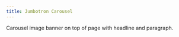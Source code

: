 ```yaml
---
title: Jumbotron Carousel
---
```


Carousel image banner on top of page with headline and paragraph.
